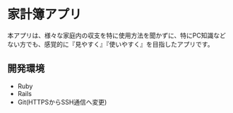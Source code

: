 # 家計簿アプリ

本アプリは、様々な家庭内の収支を特に使用方法を聞かずに、特にPC知識などない方でも、感覚的に『見やすく』『使いやすく』を目指したアプリです。

## 開発環境
* Ruby
* Rails
* Git(HTTPSからSSH通信へ変更)
